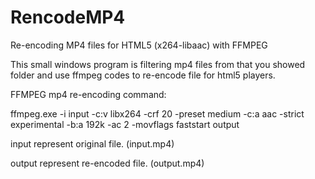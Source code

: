 # RencodeMP4
Re-encoding MP4 files for HTML5 (x264-libaac) with FFMPEG

This small windows program is filtering mp4 files from that you showed folder and use ffmpeg codes to re-encode file for html5 players.

FFMPEG mp4 re-encoding command:

ffmpeg.exe -i input -c:v libx264 -crf 20 -preset medium -c:a aac -strict experimental -b:a 192k -ac 2 -movflags faststart output

input represent original file. (input.mp4)

output represent re-encoded file. (output.mp4)
